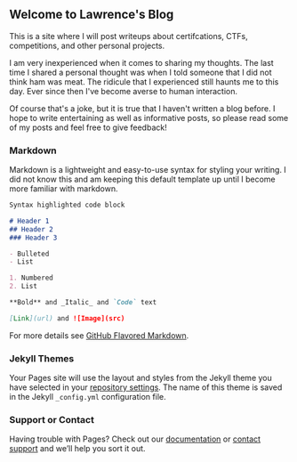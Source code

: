 ## Welcome to Lawrence's Blog

This is a site where I will post writeups about certifcations, CTFs, competitions, and other personal projects.

I am very inexperienced when it comes to sharing my thoughts. The last time I shared a personal thought was when I told someone that I did not think ham was meat. The ridicule that I experienced still haunts me to this day. Ever since then I've become averse to human interaction. 

Of course that's a joke, but it is true that I haven't written a blog before. I hope to write entertaining as well as informative posts, so please read some of my posts and feel free to give feedback!

### Markdown

Markdown is a lightweight and easy-to-use syntax for styling your writing. I did not know this and am keeping this default template up until I become more familiar with markdown.

```markdown
Syntax highlighted code block

# Header 1
## Header 2
### Header 3

- Bulleted
- List

1. Numbered
2. List

**Bold** and _Italic_ and `Code` text

[Link](url) and ![Image](src)
```

For more details see [GitHub Flavored Markdown](https://guides.github.com/features/mastering-markdown/).

### Jekyll Themes

Your Pages site will use the layout and styles from the Jekyll theme you have selected in your [repository settings](https://github.com/lawrencekim555/lawrencekim.github.io/settings/pages). The name of this theme is saved in the Jekyll `_config.yml` configuration file.

### Support or Contact

Having trouble with Pages? Check out our [documentation](https://docs.github.com/categories/github-pages-basics/) or [contact support](https://support.github.com/contact) and we’ll help you sort it out.
